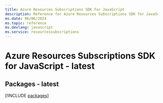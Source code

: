 ```yaml
---
title: Azure Resources Subscriptions SDK for JavaScript
description: Reference for Azure Resources Subscriptions SDK for JavaScript
ms.date: 06/06/2024
ms.topic: reference
ms.devlang: javascript
ms.service: resourcessubscriptions
---
```

# Azure Resources Subscriptions SDK for JavaScript - latest
## Packages - latest
[!INCLUDE [packages](resources-subscriptions-index.md)]
